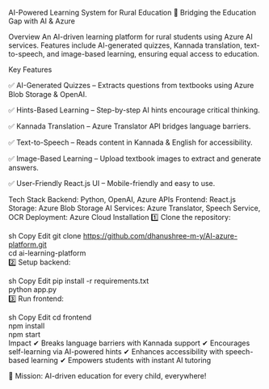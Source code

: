 AI-Powered Learning System for Rural Education
🚀 Bridging the Education Gap with AI & Azure

Overview
An AI-driven learning platform for rural students using Azure AI services. Features include AI-generated quizzes, Kannada translation, text-to-speech, and image-based learning, ensuring equal access to education.

Key Features

✅ AI-Generated Quizzes – Extracts questions from textbooks using Azure Blob Storage & OpenAI.

✅ Hints-Based Learning – Step-by-step AI hints encourage critical thinking.

✅ Kannada Translation – Azure Translator API bridges language barriers.

✅ Text-to-Speech – Reads content in Kannada & English for accessibility.

✅ Image-Based Learning – Upload textbook images to extract and generate answers.

✅ User-Friendly React.js UI – Mobile-friendly and easy to use.

Tech Stack
Backend: Python, OpenAI, Azure APIs
Frontend: React.js
Storage: Azure Blob Storage
AI Services: Azure Translator, Speech Service, OCR
Deployment: Azure Cloud
Installation
1️⃣ Clone the repository:

sh
Copy
Edit
git clone https://github.com/dhanushree-m-y/AI-azure-platform.git  
cd ai-learning-platform  
2️⃣ Setup backend:

sh
Copy
Edit
pip install -r requirements.txt  
python app.py  
3️⃣ Run frontend:

sh
Copy
Edit
cd frontend  
npm install  
npm start  
Impact
✔ Breaks language barriers with Kannada support
✔ Encourages self-learning via AI-powered hints
✔ Enhances accessibility with speech-based learning
✔ Empowers students with instant AI tutoring

🎯 Mission: AI-driven education for every child, everywhere!
